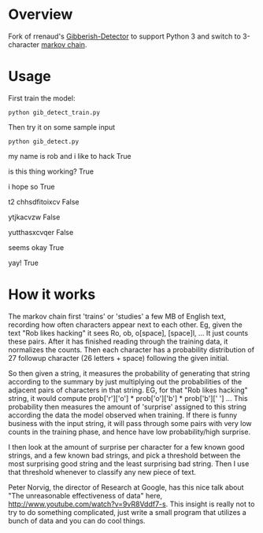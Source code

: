 Overview
========

Fork of rrenaud's [Gibberish-Detector](https://github.com/rrenaud/Gibberish-Detector) to support Python 3 and switch to 3-character [markov chain](http://en.wikipedia.org/wiki/Markov_chain).

Usage
=====

First train the model:
```
python gib_detect_train.py
```

Then try it on some sample input
```
python gib_detect.py
```

my name is rob and i like to hack True

is this thing working? True

i hope so True

t2 chhsdfitoixcv False

ytjkacvzw False

yutthasxcvqer False

seems okay True

yay! True

How it works
============
The markov chain first 'trains' or 'studies' a few MB of English text, recording how often characters appear next to each other. Eg, given the text "Rob likes hacking" it sees Ro, ob, o[space], [space]l, ... It just counts these pairs. After it has finished reading through the training data, it normalizes the counts. Then each character has a probability distribution of 27 followup character (26 letters + space) following the given initial.

So then given a string, it measures the probability of generating that string according to the summary by just multiplying out the probabilities of the adjacent pairs of characters in that string. EG, for that "Rob likes hacking" string, it would compute prob['r']['o'] * prob['o']['b'] * prob['b'][' '] ... This probability then measures the amount of 'surprise' assigned to this string according the data the model observed when training. If there is funny business with the input string, it will pass through some pairs with very low counts in the training phase, and hence have low probability/high surprise.

I then look at the amount of surprise per character for a few known good strings, and a few known bad strings, and pick a threshold between the most surprising good string and the least surprising bad string. Then I use that threshold whenever to classify any new piece of text.

Peter Norvig, the director of Research at Google, has this nice talk about "The unreasonable effectiveness of data" here, http://www.youtube.com/watch?v=9vR8Vddf7-s. This insight is really not to try to do something complicated, just write a small program that utilizes a bunch of data and you can do cool things.

